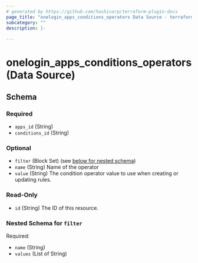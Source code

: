 ```yaml
---
# generated by https://github.com/hashicorp/terraform-plugin-docs
page_title: "onelogin_apps_conditions_operators Data Source - terraform-provider-onelogin-1"
subcategory: ""
description: |-
  
---
```


# onelogin_apps_conditions_operators (Data Source)





<!-- schema generated by tfplugindocs -->
## Schema

### Required

- `apps_id` (String)
- `conditions_id` (String)

### Optional

- `filter` (Block Set) (see [below for nested schema](#nestedblock--filter))
- `name` (String) Name of the operator
- `value` (String) The condition operator value to use when creating or updating rules.

### Read-Only

- `id` (String) The ID of this resource.

<a id="nestedblock--filter"></a>
### Nested Schema for `filter`

Required:

- `name` (String)
- `values` (List of String)



